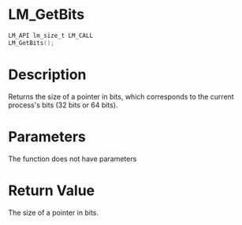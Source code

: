 # LM_GetBits

```c
LM_API lm_size_t LM_CALL
LM_GetBits();
```

# Description
Returns the size of a pointer in bits, which corresponds to the current
process's bits (32 bits or 64 bits).

# Parameters
The function does not have parameters

# Return Value
The size of a pointer in bits.
